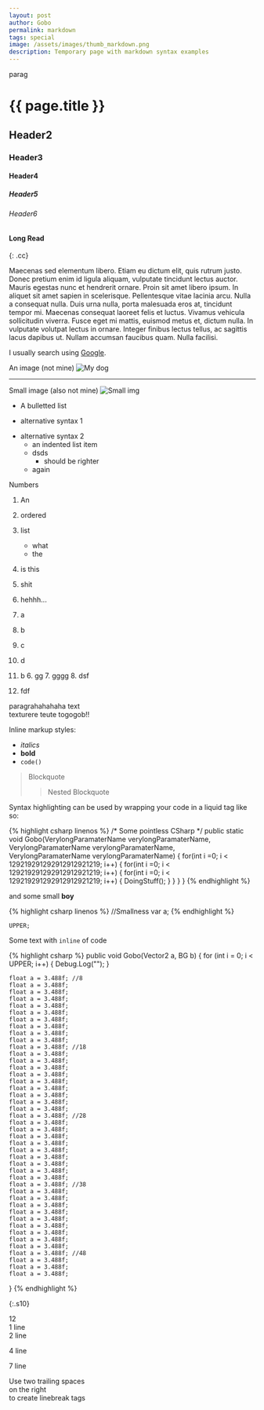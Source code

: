 ```yaml
---
layout: post
author: Gobo
permalink: markdown
tags: special
image: /assets/images/thumb_markdown.png
description: Temporary page with markdown syntax examples
---
```

parag


# {{ page.title }}
## Header2
### Header3
#### Header4
##### Header5
###### Header6

#### Long Read
{: .cc}

Maecenas sed elementum libero. Etiam eu dictum elit, quis rutrum justo. Donec pretium enim id ligula aliquam, vulputate tincidunt lectus auctor. Mauris egestas nunc et hendrerit ornare. Proin sit amet libero ipsum. In aliquet sit amet sapien in scelerisque. Pellentesque vitae lacinia arcu. Nulla a consequat nulla. Duis urna nulla, porta malesuada eros at, tincidunt tempor mi. Maecenas consequat laoreet felis et luctus. Vivamus vehicula sollicitudin viverra. Fusce eget mi mattis, euismod metus et, dictum nulla. In vulputate volutpat lectus in ornare. Integer finibus lectus tellus, ac sagittis lacus dapibus ut. Nullam accumsan faucibus quam. Nulla facilisi.

I usually search using [Google](https://www.google.com "Google").

An image (not mine)
![My dog](https://imgix.bustle.com/uploads/image/2020/6/25/c40f4f62-beba-4999-89bc-4e5db415f746-nyjh7yva73721.jpg?w=2000&h=640&fit=crop&crop=faces&auto=format%2Ccompress)  

****

Small image (also not mine)
![Small img](https://pbs.twimg.com/profile_images/657764538427789312/0RTxgLUw_400x400.jpg)

[//]: # ({: .cc})
* A bulletted list
- alternative syntax 1
+ alternative syntax 2
  - an indented list item
  - dsds
    - should be righter
  - again

Numbers

1. An
2. ordered
3. list
   - what
   - the
4. is this
5. shit
6. hehhh...

1. a
2. b
3. c
4. d
5. b
   6. gg
   7. gggg
      8. dsf
9. fdf

paragrahahahaha text  
texturere teute togogob!!

Inline markup styles: 

- _italics_
- **bold**
- `code()` 
 
> Blockquote
>> Nested Blockquote 
 
Syntax highlighting can be used by wrapping your code in a liquid tag like so:

{% highlight csharp linenos %}
/* Some pointless CSharp */
public static void Gobo(VerylongParamaterName verylongParamaterName, VerylongParamaterName verylongParamaterName, VerylongParamaterName verylongParamaterName)
{ 
    for(int i =0; i < 129219291292912912921219; i++)
    {
        for(int i =0; i < 129219291292912912921219; i++)
        {
            for(int i =0; i < 129219291292912912921219; i++)
            {
              DoingStuff();
            }
        }
    }
}
{% endhighlight %}

and some small **boy**

{% highlight csharp linenos %}
//Smallness
var a;
{% endhighlight %}

`UPPER;`

Some text with `inline` of code  

{% highlight csharp %}
public void Gobo(Vector2 a, BG b)
{
    for (int i = 0; i < UPPER; i++)
    {
        Debug.Log("");
    }

    float a = 3.488f; //8
    float a = 3.488f;
    float a = 3.488f;
    float a = 3.488f;
    float a = 3.488f;
    float a = 3.488f;
    float a = 3.488f;
    float a = 3.488f;
    float a = 3.488f;
    float a = 3.488f;
    float a = 3.488f; //18
    float a = 3.488f;
    float a = 3.488f;
    float a = 3.488f;
    float a = 3.488f;
    float a = 3.488f;
    float a = 3.488f;
    float a = 3.488f;
    float a = 3.488f;
    float a = 3.488f;
    float a = 3.488f; //28
    float a = 3.488f;
    float a = 3.488f;
    float a = 3.488f;
    float a = 3.488f;
    float a = 3.488f;
    float a = 3.488f;
    float a = 3.488f;
    float a = 3.488f;
    float a = 3.488f;
    float a = 3.488f; //38
    float a = 3.488f;
    float a = 3.488f;
    float a = 3.488f;
    float a = 3.488f;
    float a = 3.488f;
    float a = 3.488f;
    float a = 3.488f;
    float a = 3.488f;
    float a = 3.488f;
    float a = 3.488f; //48
    float a = 3.488f;
    float a = 3.488f;
    float a = 3.488f;
}
{% endhighlight %}
<p></p>{:.s10}

12  
1 line  
2 line  
  
4 line  
  
  
7 line
 
Use two trailing spaces  
on the right  
to create linebreak tags
